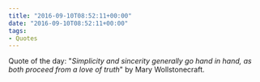 ```yaml
---
title: "2016-09-10T08:52:11+00:00"
date: "2016-09-10T08:52:11+00:00"
tags:
- Quotes
---
```


Quote of the day: "*Simplicity and sincerity generally go hand in hand, as both proceed from a love of truth*" by Mary Wollstonecraft.

